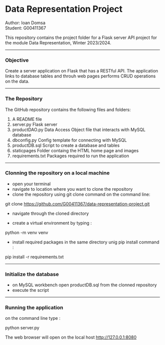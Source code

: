 # Data Representation Project

Author: Ioan Domsa  
Student: G00411367  

This repository contains the project folder for a Flask server API project for the module Data Representation, Winter 2023/2024.

***

### Objective
Create a server application on Flask that has a RESTful API. The application links to database tables and throuh web pages performs CRUD operations on the data.

***

### The Repository

The GitHub repository contains the following files and folders:

1. A README file    
2. server.py        Flask server
3. productDAO.py    Data Access Object file that interacts with MySQL database
4. dbconfig.py      Config template for connecting with MySQL
5. productDB.sql    Script to create a database and tables
6. staticpages      Folder containg the HTML home page and images
7. requirements.txt Packages required to run the application

***

### Clonning the repository on a local machine

- open your terminal 
- navigate to location where you want to clone the repository
- clone the repository using git clone command on the command line:

git clone https://github.com/G00411367/data-representation-project.git

- navigate through the cloned directory

- create a virtual environment by typing :

python -m venv venv

- install required packages in the same directory unig pip install command :

pip install -r requirements.txt

***

### Initialize the database

- on MySQL workbench open productDB.sql from the clonned repository
- execute the script

***

### Running the application

on the command line type :

python server.py 

The web browser will open on the local host http://127.0.0.1:8080 





